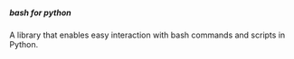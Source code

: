 ##### bash for python

A library that enables easy interaction with bash commands and scripts in Python.
